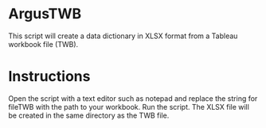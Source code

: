# ArgusTWB
This script will create a data dictionary in XLSX format from a Tableau workbook file (TWB). 

# Instructions
Open the script with a text editor such as notepad and replace the string for fileTWB with the path to your workbook. 
Run the script. 
The XLSX file will be created in the same directory as the TWB file. 
